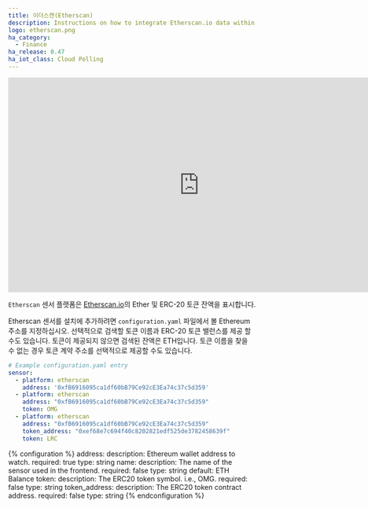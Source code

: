 ```yaml
---
title: 이더스캔(Etherscan)
description: Instructions on how to integrate Etherscan.io data within Home Assistant.
logo: etherscan.png
ha_category:
  - Finance
ha_release: 0.47
ha_iot_class: Cloud Polling
---
```


<div class='videoWrapper'>
<iframe width="776" height="437" src="https://www.youtube.com/embed/RYXD4xqurmE" frameborder="0" allow="accelerometer; autoplay; encrypted-media; gyroscope; picture-in-picture" allowfullscreen></iframe>
</div>

`Etherscan` 센서 플랫폼은 [Etherscan.io](https://etherscan.io)의 Ether 및 ERC-20 토큰 잔액을 표시합니다.

Etherscan 센서를 설치에 추가하려면 `configuration.yaml` 파일에서 볼 Ethereum 주소를 지정하십시오. 선택적으로 검색할 토큰 이름과 ERC-20 토큰 밸런스를 제공 할 수도 있습니다. 토큰이 제공되지 않으면 검색된 잔액은 ETH입니다. 토큰 이름을 찾을 수 없는 경우 토큰 계약 주소를 선택적으로 제공할 수도 있습니다.

```yaml
# Example configuration.yaml entry
sensor:
  - platform: etherscan
    address: '0xfB6916095ca1df60bB79Ce92cE3Ea74c37c5d359'
  - platform: etherscan
    address: "0xfB6916095ca1df60bB79Ce92cE3Ea74c37c5d359"
    token: OMG
  - platform: etherscan
    address: "0xfB6916095ca1df60bB79Ce92cE3Ea74c37c5d359"
    token_address: "0xef68e7c694f40c8202821edf525de3782458639f"
    token: LRC
```

{% configuration %}
address:
  description: Ethereum wallet address to watch.
  required: true
  type: string
name:
  description: The name of the sensor used in the frontend.
  required: false
  type: string
  default: ETH Balance
token:
  description: The ERC20 token symbol. i.e., OMG.
  required: false
  type: string
token_address:
  description: The ERC20 token contract address.
  required: false
  type: string
{% endconfiguration %}
